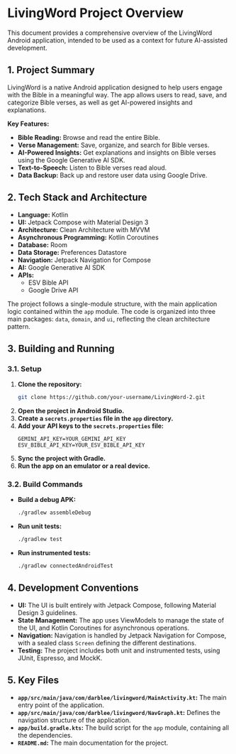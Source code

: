 # LivingWord Project Overview

This document provides a comprehensive overview of the LivingWord Android application, intended to be used as a context for future AI-assisted development.

## 1. Project Summary

LivingWord is a native Android application designed to help users engage with the Bible in a meaningful way. The app allows users to read, save, and categorize Bible verses, as well as get AI-powered insights and explanations.

**Key Features:**

*   **Bible Reading:** Browse and read the entire Bible.
*   **Verse Management:** Save, organize, and search for Bible verses.
*   **AI-Powered Insights:** Get explanations and insights on Bible verses using the Google Generative AI SDK.
*   **Text-to-Speech:** Listen to Bible verses read aloud.
*   **Data Backup:** Back up and restore user data using Google Drive.

## 2. Tech Stack and Architecture

*   **Language:** Kotlin
*   **UI:** Jetpack Compose with Material Design 3
*   **Architecture:** Clean Architecture with MVVM
*   **Asynchronous Programming:** Kotlin Coroutines
*   **Database:** Room
*   **Data Storage:** Preferences Datastore
*   **Navigation:** Jetpack Navigation for Compose
*   **AI:** Google Generative AI SDK
*   **APIs:**
    *   ESV Bible API
    *   Google Drive API

The project follows a single-module structure, with the main application logic contained within the `app` module. The code is organized into three main packages: `data`, `domain`, and `ui`, reflecting the clean architecture pattern.

## 3. Building and Running

### 3.1. Setup

1.  **Clone the repository:**
    ```bash
    git clone https://github.com/your-username/LivingWord-2.git
    ```
2.  **Open the project in Android Studio.**
3.  **Create a `secrets.properties` file in the `app` directory.**
4.  **Add your API keys to the `secrets.properties` file:**
    ```properties
    GEMINI_API_KEY=YOUR_GEMINI_API_KEY
    ESV_BIBLE_API_KEY=YOUR_ESV_BIBLE_API_KEY
    ```
5.  **Sync the project with Gradle.**
6.  **Run the app on an emulator or a real device.**

### 3.2. Build Commands

*   **Build a debug APK:**
    ```bash
    ./gradlew assembleDebug
    ```
*   **Run unit tests:**
    ```bash
    ./gradlew test
    ```
*   **Run instrumented tests:**
    ```bash
    ./gradlew connectedAndroidTest
    ```

## 4. Development Conventions

*   **UI:** The UI is built entirely with Jetpack Compose, following Material Design 3 guidelines.
*   **State Management:** The app uses ViewModels to manage the state of the UI, and Kotlin Coroutines for asynchronous operations.
*   **Navigation:** Navigation is handled by Jetpack Navigation for Compose, with a sealed class `Screen` defining the different destinations.
*   **Testing:** The project includes both unit and instrumented tests, using JUnit, Espresso, and MockK.

## 5. Key Files

*   **`app/src/main/java/com/darblee/livingword/MainActivity.kt`:** The main entry point of the application.
*   **`app/src/main/java/com/darblee/livingword/NavGraph.kt`:** Defines the navigation structure of the application.
*   **`app/build.gradle.kts`:** The build script for the `app` module, containing all the dependencies.
*   **`README.md`:** The main documentation for the project.

